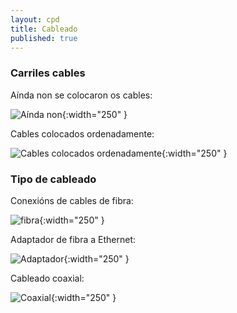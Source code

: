 ```yaml
---
layout: cpd
title: Cableado
published: true
---
```


### Carriles cables
Aínda non se colocaron os cables:

![ Aínda non ]({{site.baseurl}}/fotos/carrilsenCables.jpg){:width="250" }

 Cables colocados ordenadamente:

![ Cables colocados ordenadamente ]({{site.baseurl}}/fotos/carrilCableado.jpg){:width="250" }

### Tipo de cableado

Conexións de cables de fibra:

![ fibra ]({{site.baseurl}}/fotos/fibra.jpg){:width="250" }

Adaptador de fibra a Ethernet:

![ Adaptador  ]({{site.baseurl}}/fotos/adaptadorFibraEthernet.jpg){:width="250" }


Cableado coaxial:

![Coaxial]({{site.baseurl}}/fotos/coaxial.jpg){:width="250" }




